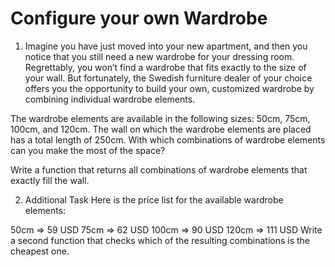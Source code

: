 # Configure your own Wardrobe

1. Imagine you have just moved into your new apartment, and then you notice that you still need a new wardrobe for your dressing room. Regrettably, you won’t find a wardrobe that fits exactly to the size of your wall. But fortunately, the Swedish furniture dealer of your choice offers you the opportunity to build your own, customized wardrobe by combining individual wardrobe elements.

The wardrobe elements are available in the following sizes: 50cm, 75cm, 100cm, and 120cm. The wall on which the wardrobe elements are placed has a total length of 250cm. With which combinations of wardrobe elements can you make the most of the space?

Write a function that returns all combinations of wardrobe elements that exactly fill the wall.

2. Additional Task
Here is the price list for the available wardrobe elements:

50cm => 59 USD
75cm => 62 USD
100cm => 90 USD
120cm => 111 USD
Write a second function that checks which of the resulting combinations is the cheapest one.